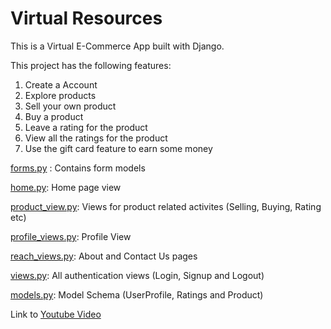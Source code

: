 # Virtual Resources

This is a Virtual E-Commerce App built with Django.

This project has the following features:
1.  Create a Account
2.  Explore products
3.  Sell your own product
4.  Buy a product
5.  Leave a rating for the product
6.  View all the ratings for the product 
7.  Use the gift card feature to earn some money 
   
[forms.py](/virtualresources/webapp/forms.py) : Contains form models

[home.py](/virtualresources/webapp/home.py): Home page view

[product_view.py](/virtualresources/webapp/product_view.py): Views for product related activites (Selling, Buying, Rating etc)

[profile_views.py](/virtualresources/webapp/profile_views.py): Profile View

[reach_views.py](/virtualresources/webapp/reach_views.py): About and Contact Us pages

[views.py](/virtualresources/webapp/views.py): All authentication views (Login, Signup and Logout)

[models.py](/virtualresources/webapp/models.py): Model Schema (UserProfile, Ratings and Product)

Link to [Youtube Video](https://www.youtube.com/watch?v=OYcLeGBn6oo)